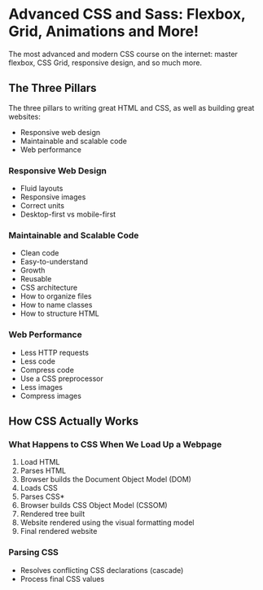# Advanced CSS and Sass: Flexbox, Grid, Animations and More!

The most advanced and modern CSS course on the internet: master flexbox, CSS Grid, responsive design, and so much more.

## The Three Pillars

The three pillars to writing great HTML and CSS, as well as building great websites:

- Responsive web design
- Maintainable and scalable code
- Web performance

### Responsive Web Design

- Fluid layouts
- Responsive images
- Correct units
- Desktop-first vs mobile-first

### Maintainable and Scalable Code

- Clean code
- Easy-to-understand
- Growth
- Reusable
- CSS architecture
- How to organize files
- How to name classes
- How to structure HTML

### Web Performance

- Less HTTP requests
- Less code
- Compress code
- Use a CSS preprocessor
- Less images
- Compress images

## How CSS Actually Works

### What Happens to CSS When We Load Up a Webpage

1. Load HTML
2. Parses HTML
3. Browser builds the Document Object Model (DOM)
4. Loads CSS
5. Parses CSS\*
6. Browser builds CSS Object Model (CSSOM)
7. Rendered tree built
8. Website rendered using the visual formatting model
9. Final rendered website

### Parsing CSS

- Resolves conflicting CSS declarations (cascade)
- Process final CSS values
